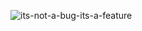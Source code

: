 
![its-not-a-bug-its-a-feature](https://github.com/vellt/vellt/assets/61885011/dea6860c-8784-4a62-8786-19fdb81ce449)
